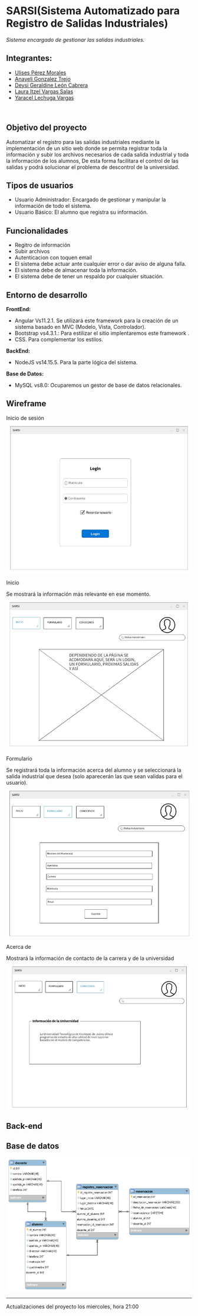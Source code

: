 # SARSI(Sistema Automatizado para Registro de Salidas Industriales)
_Sistema encargado de gestionar las salidas industriales._

## Integrantes:

* [Ulises Pérez Morales](https://github.com/upm1) 
* [Anayeli Gonzalez Trejo](https://github.com/ana14624)  
* [Deysi Geraldine León Cabrera](https://github.com/geraldineleon)
* [Laura Itzel Vargas Salas](https://github.com/Lau16Itzel)
* [Yaracel Lechuga Vargas](https://github.com/Yaracel0599)
<br>

## Objetivo del proyecto
Automatizar el registro para las salidas industriales mediante la implementación de un sitio web donde se permita registrar toda la información y subir los archivos necesarios de cada salida industrial y toda la información de los alumnos, De esta forma facilitara el control de las salidas y podrá solucionar el problema de descontrol de la universidad.
<br>
## Tipos de usuarios
* Usuario Administrador: Encargado de gestionar y manipular la información de todo el sistema.
* Usuario Básico: El alumno que registra su información.
## Funcionalidades
* Regitro de información
* Subir archivos
* Autenticacion con toquen email
* El sistema debe actuar ante cualquier error o dar aviso de alguna falla.
* El sistema debe de almacenar toda la información.
* El sistema debe de tener un respaldo por cualquier situación.

## Entorno de desarrollo
<strong>FrontEnd:</strong>
* Angular Vs11.2.1. Se utilizará este framework para la creación de un sistema basado en MVC (Modelo, Vista, Controlador).
* Bootstrap vs4.3.1.: Para estilizar el sitio implentaremos este framework .
* CSS. Para complementar los estilos.

<strong>BackEnd:</strong>
* NodeJS vs14.15.5. Para la parte lógica del sistema.

<strong>Base de Datos:</strong>
* MySQL vs8.0: Ocuparemos un gestor de base de datos relacionales.

## Wireframe
<p>Inicio de sesión</p>
<p align="center"><img src="https://github.com/upm1/Propuesta_Proyecto_SDA/blob/main/login.jfif"/></p>

<p>Inicio</p>
Se mostrará la información más relevante en ese momento.
<p align="center"><img src="https://github.com/upm1/Propuesta_Proyecto_SDA/blob/main/Inicio.jfif"/></p>

<p>Formulario</p>
Se registrará toda la información acerca del alumno y se seleccionará la salida industrial que desea (solo aparecerán las que sean validas para el usuario). 
<p align="center"><img src="https://github.com/upm1/Propuesta_Proyecto_SDA/blob/main/formulario.jfif"/></p>

<p>Acerca de</p>
Mostrará la información de contacto de la carrera y de la universidad
<p align="center"><img src="https://github.com/upm1/Propuesta_Proyecto_SDA/blob/main/conocenos.jfif"/></p>

## Back-end

## Base de datos
<p align="center"><img src="https://github.com/upm1/Propuesta_Proyecto_SDA/blob/main/estructura_base_de_datos_backEnd.png"/></p>

<hr>
Actualizaciones del proyecto los miercoles, hora 21:00 
